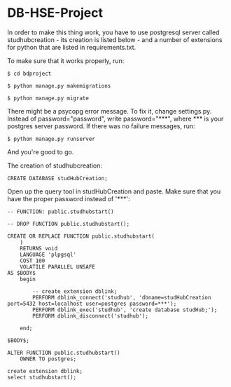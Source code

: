 # DB-HSE-Project
In order to make this thing work, you have to use postgresql server called studhubcreation - its creation is listed below - and a number of extensions for python that
are listed in requirements.txt.

To make sure that it works properly, run:
```
$ cd bdproject

$ python manage.py makemigrations

$ python manage.py migrate
```
There might be a psycopg error message. To fix it, change settings.py. Instead of password="password", write password="***", where *** is your postgres server password.
If there was no failure messages, run:
```
$ python manage.py runserver
```
And you're good to go.




The creation of studhubcreation:
```
CREATE DATABASE studHubCreation;
```
Open up the query tool in studHubCreation and paste. Make sure that you have the proper password instead of '***':
```
-- FUNCTION: public.studhubstart()

-- DROP FUNCTION public.studhubstart();

CREATE OR REPLACE FUNCTION public.studhubstart(
	)
    RETURNS void
    LANGUAGE 'plpgsql'
    COST 100
    VOLATILE PARALLEL UNSAFE
AS $BODY$
	begin
	
		-- create extension dblink;
		PERFORM dblink_connect('studhub', 'dbname=studHubCreation port=5432 host=localhost user=postgres password=***');
		PERFORM dblink_exec('studhub', 'create database studHub;');
		PERFORM dblink_disconnect('studhub');
		
	end;
	
$BODY$;

ALTER FUNCTION public.studhubstart()
    OWNER TO postgres;
    
create extension dblink;
select studhubstart();
```

